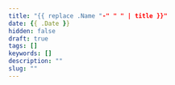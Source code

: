 ```yaml
---
title: "{{ replace .Name "-" " " | title }}"
date: {{ .Date }}
hidden: false
draft: true
tags: []
keywords: []
description: ""
slug: ""
---
```



<!--more-->
